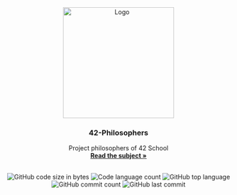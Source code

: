 <div align="center">
	<img src="https://i.imgur.com/y2bQtnZ.png" width="250" height="250" alt="Logo" />
	<h3>42-Philosophers</h3>
	<p>
		Project philosophers of 42 School
		<br />
		<a href="https://github.com/extrymes/42-Philosophers/blob/main/en.subject.pdf"><b>Read the subject »</b></a>
		<br />
		<br />
	</p>
	<p>
		<img src="https://img.shields.io/github/languages/code-size/extrymes/42-Philosophers?color=steelblue" alt="GitHub code size in bytes" />
		<img src="https://img.shields.io/github/languages/count/extrymes/42-Philosophers?color=mediumpurple" alt="Code language count" />
		<img src="https://img.shields.io/github/languages/top/extrymes/42-Philosophers?color=mediumseagreen" alt="GitHub top language" />
		<img src="https://img.shields.io/github/commit-activity/t/extrymes/42-Philosophers?color=cadetblue" alt="GitHub commit count" />
		<img src="https://img.shields.io/github/last-commit/extrymes/42-Philosophers?color=salmon" alt="GitHub last commit" />
	</p>
</div>
